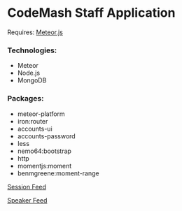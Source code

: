 # CodeMash Staff Application #

Requires:
[Meteor.js](https://www.meteor.com/install)


### Technologies: ###
* Meteor
* Node.js
* MongoDB

### Packages: ###
* meteor-platform
* iron:router
* accounts-ui
* accounts-password
* less
* nemo64:bootstrap
* http
* momentjs:moment
* benmgreene:moment-range

[Session Feed](https://cmprod-speakers.azurewebsites.net/api/sessionsdata)

[Speaker Feed](https://cmprod-speakers.azurewebsites.net/api/speakersdata)